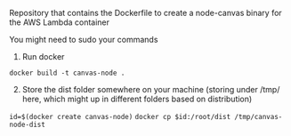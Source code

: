 Repository that contains the Dockerfile to create a node-canvas
binary for the AWS Lambda container

You might need to sudo your commands

1. Run docker

`docker build -t canvas-node .`

2. Store the dist folder somewhere on your machine
(storing under /tmp/ here, which might up in different folders based on distribution)

`id=$(docker create canvas-node)`
`docker cp $id:/root/dist /tmp/canvas-node-dist`
